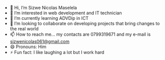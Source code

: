 - 👋 Hi, I’m Sizwe Nicolas Maselela
- 👀 I’m interested in web development and IT technician
- 🌱 I’m currently learning ADVDip in ICT
- 💞️ I’m looking to collaborate on developing projects that bring changes to the real world
- 📫 How to reach me... my contacts are 0799319671 and my e-mail is sizwenicolas061@gmail.com
- 😄 Pronouns: Him
- ⚡ Fun fact: I like laughing a lot but I work hard

<!---
Sizwenicolas061/Sizwenicolas061 is a ✨ special ✨ repository because its `README.md` (this file) appears on your GitHub profile.
You can click the Preview link to take a look at your changes.
--->
